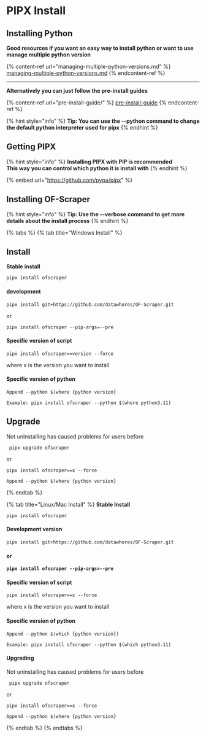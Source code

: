 # PIPX Install

## Installing Python

**Good resources if you want an easy way to install python or want to use manage multiple python version**

{% content-ref url="managing-multiple-python-versions.md" %}
[managing-multiple-python-versions.md](managing-multiple-python-versions.md)
{% endcontent-ref %}

***

**Alternatively you can just follow the pre-install guides**

{% content-ref url="pre-install-guide/" %}
[pre-install-guide](pre-install-guide/)
{% endcontent-ref %}

{% hint style="info" %}
**Tip: You can use the --python command to change the default python interpreter used for pipx**
{% endhint %}

## Getting PIPX

{% hint style="info" %}
**Installing PIPX with PIP is recommended** \
**This way you can control which python it is install with**
{% endhint %}

{% embed url="https://github.com/pypa/pipx" %}

## Installing OF-Scraper

{% hint style="info" %}
**Tip: Use the --verbose command to get more details about the install process**
{% endhint %}

{% tabs %}
{% tab title="Windows Install" %}
## **Install**

**Stable install**

```
pipx install ofscraper
```

#### development

```
pipx install git+https://github.com/datawhores/OF-Scraper.git 
```

or

```
pipx install ofscraper --pip-args=--pre
```

#### Specific version of script

```
pipx install ofscraper==version --force
```

where x is the version you want to install

#### Specific version of python

```
Append --python $(where {python version}
```

```
Example: pipx install ofscraper --python $(where python3.11)
```

## Upgrade

Not uninstalling has caused problems for users before

```
 pipx upgrade ofscraper
```

or

```
pipx install ofscraper==x --force
```

```
Append --python $(where {python version}
```
{% endtab %}

{% tab title="Linux/Mac Install" %}
**Stable Install**

```
pipx install ofscraper
```

#### Development version

```
pipx install git+https://github.com/datawhores/OF-Scraper.git 
```

#### or

<pre><code><strong>pipx install ofscraper --pip-args=--pre
</strong></code></pre>

#### Specific version of script

```
pipx install ofscraper==x --force
```

where x is the version you want to install

#### Specific version of python

```
Append --python $(which {python version})
```

```
Example: pipx install ofscraper --python $(which python3.11)
```

#### Upgrading

Not uninstalling has caused problems for users before

```
 pipx upgrade ofscraper
```

or

```
pipx install ofscraper==x --force
```

```
Append --python $(where {python version}
```
{% endtab %}
{% endtabs %}

###

